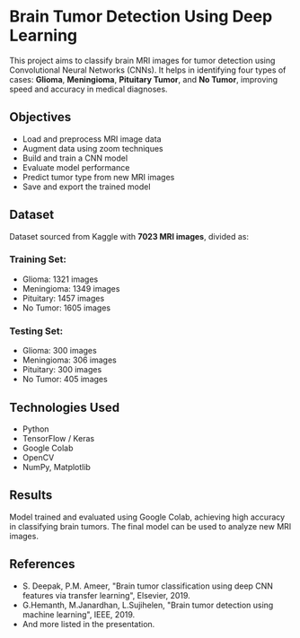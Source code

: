 # Brain Tumor Detection Using Deep Learning

This project aims to classify brain MRI images for tumor detection using Convolutional Neural Networks (CNNs). It helps in identifying four types of cases: **Glioma**, **Meningioma**, **Pituitary Tumor**, and **No Tumor**, improving speed and accuracy in medical diagnoses.

## Objectives
- Load and preprocess MRI image data
- Augment data using zoom techniques
- Build and train a CNN model
- Evaluate model performance
- Predict tumor type from new MRI images
- Save and export the trained model

## Dataset
Dataset sourced from Kaggle with **7023 MRI images**, divided as:

### Training Set:
- Glioma: 1321 images  
- Meningioma: 1349 images  
- Pituitary: 1457 images  
- No Tumor: 1605 images  

### Testing Set:
- Glioma: 300 images  
- Meningioma: 306 images  
- Pituitary: 300 images  
- No Tumor: 405 images  

## Technologies Used
- Python
- TensorFlow / Keras
- Google Colab
- OpenCV
- NumPy, Matplotlib

## Results
Model trained and evaluated using Google Colab, achieving high accuracy in classifying brain tumors. The final model can be used to analyze new MRI images.

## References
- S. Deepak, P.M. Ameer, "Brain tumor classification using deep CNN features via transfer learning", Elsevier, 2019.
- G.Hemanth, M.Janardhan, L.Sujihelen, "Brain tumor detection using machine learning", IEEE, 2019.
- And more listed in the presentation.



